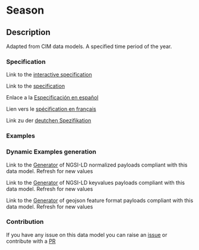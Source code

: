 # Season

## Description 

Adapted from CIM data models. A specified time period of the year.
### Specification

Link to the [interactive specification](https://swagger.lab.fiware.org/?url=https://smart-data-models.github.io/dataModel.EnergyCIM/Season/swagger.yaml)

Link to the [specification](https://smart-data-models.github.io/dataModel.EnergyCIM/Season/doc/spec.md)

Enlace a la [Especificación en español](https://smart-data-models.github.io/dataModel.EnergyCIM/Season/doc/spec_ES.md)

Lien vers le [spécification en français](https://smart-data-models.github.io/dataModel.EnergyCIM/Season/doc/spec_FR.md)

Link zu der [deutchen Spezifikation](https://smart-data-models.github.io/dataModel.EnergyCIM/Season/doc/spec_DE.md)
### Examples
### Dynamic Examples generation

Link to the [Generator](https://smartdatamodels.org/extra/ngsi-ld_generator_v0.92.php?schemaUrl=https://raw.githubusercontent.com/smart-data-models/dataModel.EnergyCIM/master/Season/schema.json&email=info@smartdatamodels.org) of NGSI-LD normalized payloads compliant with this data model. Refresh for new values

Link to the [Generator](https://smartdatamodels.org/extra/ngsi-ld_generator_keyvalues_v0.92.php?schemaUrl=https://raw.githubusercontent.com/smart-data-models/dataModel.EnergyCIM/master/Season/schema.json&email=info@smartdatamodels.org) of NGSI-LD keyvalues payloads compliant with this data model. Refresh for new values

Link to the [Generator](https://smartdatamodels.org/extra/geojson_features_generator_v1.0.php?schemaUrl=https://raw.githubusercontent.com/smart-data-models/dataModel.EnergyCIM/master/Season/schema.json&email=info@smartdatamodels.org) of geojson feature format payloads compliant with this data model. Refresh for new values
### Contribution

 If you have any issue on this data model you can raise an [issue](https://github.com/smart-data-models/dataModel.EnergyCIM/issues)  or contribute with a [PR](https://github.com/smart-data-models/dataModel.EnergyCIM/pulls)